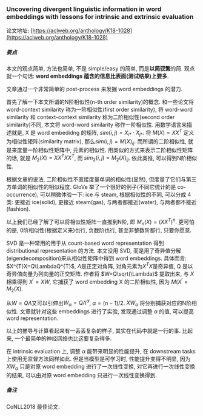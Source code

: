 ### Uncovering divergent linguistic information in word embeddings with lessons for intrinsic and extrinsic evaluation

论文地址: [https://aclweb.org/anthology/K18-1028](https://aclweb.org/anthology/K18-1028)

##### 要点

本文的观点简单, 方法也简单, 不是 simple/easy 的简单, 而是**以简驭繁**的简. 观点就一个句话: **word embeddings 蕴含的信息比表面(测试结果)上要多**.

文章通过一个非常简单的 post-process 来发掘 word embeddings 的潜力.

首先了解一下本文所谓的N阶相似性(n-th order similarity)的概念. 和一些论文将 word-context similarity 称为一阶相似性(first order similarity), 将 word-word similarity 和 context-context similarity 称为二阶相似性(second order similarity)不同, 本文将 word-word similarity 称作一阶相似性. 用数学语言来描述就是, X 是 word embedidng 的矩阵, $sim(i,j)=X_{i*} \cdot X_{j*}$. 将 $M(X)=XX^{T}$ 定义为相似性矩阵(similarity matrix), 那么$sim(i,j)=M(X)_{ij}$. 而所谓的二阶相似性, 就是来度量一阶相似性矩阵中, 元素的相似性. 用类似的方式来表示二阶相似性矩阵的话, 就是 $M_{2}(X)=XX^{T}XX^{T}$, 而 $sim_{2}(i,j)=M_{2}(X)_{ij}$. 依此类推, 可以得到N阶相似性.

根据文章的说法, 二阶相似性不直接度量单词的相似性(显然), 但度量了它们与第三方单词的相似性的相似程度. GloVe 举了一个很好的例子(不同它统计的是 co-occurrence), 可以稍微体验一下: ice 与 steam, 根据相似性的不同, 可以分成 4 类: 更接近 ice(solid), 更接近 steam(gas), 与两者都接近(water), 与两者都不接近(fashion).

以上我们已经了解了可以将相似性矩阵一直推到N阶, 即 $M_{n}(X)=(XX^{T})^{n}$. 更可怕的是, 0阶相似性(根据定义来)也行, 负数阶也行, 甚至非整数阶都行, 只要你愿意.

SVD 是一种常用的用于从 count-based word representation 得到 distributional representation 的方法. 本文没用 SVD, 而是用了奇异值分解(eigendecomposition)来从相似性矩阵中得到 word embeddings. 具体而言: $X^{T}X=Q\LambdaQ^{T}$, $\Lambda$是正定对角阵, 对角元素为$X^{T}X$是奇异值, Q 是以奇异值向量为列向量的正交矩阵. 作者将 $W=Q\sqrt(\Lambda)$ 提取出来, 与 $X$ 相乘得到 $X^{'}=XW$, 它捕获了 word embedding X 的二阶相似性, 因为 $M(X^{'}=M_{2}(X)$.

从$W=Q\Lambda$又可以引伸出$W_{\alpha}=Q\Lambda^{\alpha}$, $\alpha=(n-1)/2$. $XW_{\alpha}$ 将分别捕获对应的N阶相似性. 文章就针对这些 embeddings 进行了实验, 发现通过调整 $\alpha$ 的值, 可以提高 word representation.

以上的推导与计算看起来有一丢丢复杂的样子, 其实在代码中就是一行的事. 比起来, 一个最简单的神经网络也比这要复杂得多.

在 intrinsic evaluation 上, 调整 $\alpha$ 能带来明显的性能提升, 在 downstream tasks 上使用无监督方法同样如此. 但是当模型是可学习时, 性能提升变得不明显, 因为 $XW_{\alpha}$ 只是对原 word embedding 进行了一次线性变换, 对它再进行一次线性变换的结果, 可以由对原 word embedding 只进行一次线性变换得到.

##### 备注

CoNLL2018 最佳论文.
